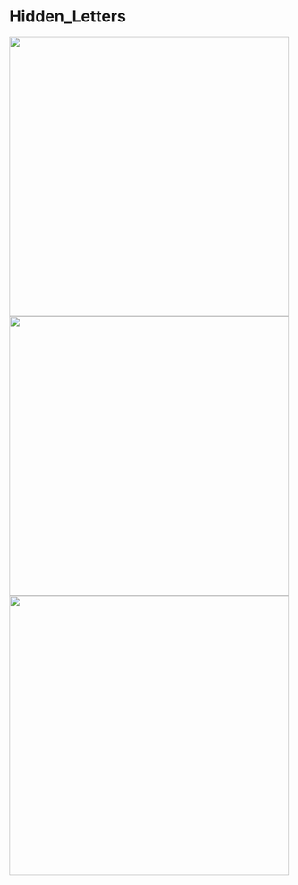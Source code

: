 # Hidden_Letters
<img src = "https://user-images.githubusercontent.com/89514717/158936920-031af4b3-e681-4937-afda-bc0b83406f38.jpg" width = "500">
<img src = "https://user-images.githubusercontent.com/89514717/158936974-dc71730b-ea22-4d6a-b7c8-dc7a5421c9b7.jpg" width = "500">
<img src = "https://user-images.githubusercontent.com/89514717/158937202-e98456b8-e28c-435d-a70b-f3f562c71789.jpg" width = "500">

